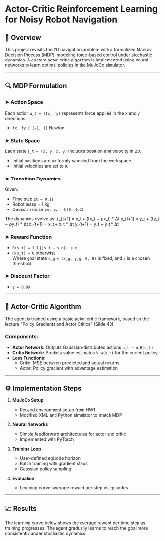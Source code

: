 # Actor-Critic Reinforcement Learning for Noisy Robot Navigation

## 🧭 Overview

This project revisits the 2D navigation problem with a formalized Markov Decision Process (MDP), modeling force-based control under stochastic dynamics. A custom actor-critic algorithm is implemented using neural networks to learn optimal policies in the MuJoCo simulator.

---

## 🔍 MDP Formulation

### ➤ Action Space
Each action `a_t = (fx, fy)` represents force applied in the x and y directions:
- `fx, fy ∈ [−1, 1]` Newton

### ➤ State Space
Each state `s_t = (x, y, ẋ, ẏ)` includes position and velocity in 2D.

- Initial positions are uniformly sampled from the workspace.
- Initial velocities are set to `0`.

### ➤ Transition Dynamics

Given:
- Time step `Δt = 0.1s`
- Robot mass = 1 kg
- Gaussian noise `ρx, ρy ∼ N(0, 0.1)`

The dynamics evolve as:
ẋ_{t+1} = ẋ_t + (fx_t − ρx_t) * Δt
ẏ_{t+1} = ẏ_t + (fy_t − ρy_t) * Δt
x_{t+1} = x_t + ẋ_t * Δt
y_{t+1} = y_t + ẏ_t * Δt


### ➤ Reward Function

- `R(s_t) = 1` if `||s_t − s_g|| ≤ ε`
- `R(s_t) = 0` otherwise  
Where goal state `s_g = (x_g, y_g, 0, 0)` is fixed, and `ε` is a chosen threshold.

### ➤ Discount Factor

- `γ = 0.99`

---

## 🤖 Actor-Critic Algorithm

The agent is trained using a basic actor-critic framework, based on the lecture "Policy Gradients and Actor Critics" (Slide 40).

### Components:

- **Actor Network:** Outputs Gaussian-distributed actions `a_t ~ π_θ(s_t)`
- **Critic Network:** Predicts value estimates `V_w(s_t)` for the current policy
- **Loss Functions:** 
  - Critic: MSE between predicted and actual returns
  - Actor: Policy gradient with advantage estimation

---

## ⚙️ Implementation Steps

1. **MuJoCo Setup**  
   - Reused environment setup from HW1  
   - Modified XML and Python simulator to match MDP

2. **Neural Networks**  
   - Simple feedforward architectures for actor and critic  
   - Implemented with PyTorch

3. **Training Loop**  
   - User-defined episode horizon  
   - Batch training with gradient steps  
   - Gaussian policy sampling

4. **Evaluation**  
   - Learning curve: average reward per step vs episodes

---

## 📈 Results

The learning curve below shows the average reward per time step as training progresses. The agent gradually learns to reach the goal more consistently under stochastic dynamics.
